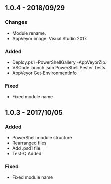 ﻿## 1.0.4 - 2018/09/29
### Changes
* Module rename.
* AppVeyor image: Visual Studio 2017.
### Added
* Deploy.ps1 -PowerShellGallery -AppVeyorZip.
* VSCode launch.json PowerShell Pester Tests.
* AppVeyor Get-EnvironmentInfo
### Fixed
* Fixed module name

## 1.0.3 - 2017/10/05
### Added
* PowerShell module structure
* Rearranged files
* Add .psd1 file
* Test-Q Added
### Fixed
* Fixed module name